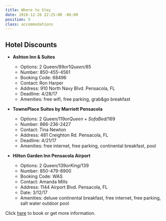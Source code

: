 ```yaml
---
title: Where to Stay
date: 2016-12-26 22:25:00 -06:00
position: 5
class: accommodations
---
```


## Hotel Discounts

* **Ashton Inn & Suites**
  * Options: 2 Queen/$89 or 1 Queen/$85	
  * Number: 850-455-4561
  * Booking Code: 68496	
  * Contact: Ron Harper
  * Address: 910 North Navy Blvd. Pensacola, FL	
  * Deadline: 4/28/17
  * Amenities: free wifi, free parking, grab&go breakfast														


* **TownePlace Suites by Marriott Pensacola**
  * Options: 2 Queen/$119 or Queen+Sofa Bed/$169
  * Number: 866-236-2427	
  * Contact: Tina Newton	
  * Address: 481 Creighton Rd. Pensacola, FL	
  * Deadline: 4/21/17
  * Amenities: free internet, free parking, continental breakfast, pool	


* **Hilton Garden Inn Pensacola Airport**
  * Options: 2 Queen/$139 or King/$139
  * Number: 850-479-8900
  * Booking Code: WAS	
  * Contact: Amanda Mills
  * Address: 1144 Airport Blvd. Pensacola, FL
  * Date: 3/12/17
  * Amenities: deluxe continental breakfast, free internet, free parking, salt water outdoor pool																				

Click [here](https://app.hiskipper.com/reservations/group/d26f6cee-5856-4f92-b07f-0664690e1f99/hotels?resource_key=xSfbK9Gvoq) to book or get more information.
																	
		